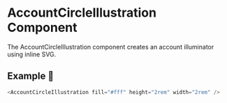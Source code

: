# AccountCircleIllustration Component

The AccountCircleIllustration component creates an account illuminator using inline SVG.

## Example 🚀

```javascript
<AccountCircleIllustration fill="#fff" height="2rem" width="2rem" />
```
